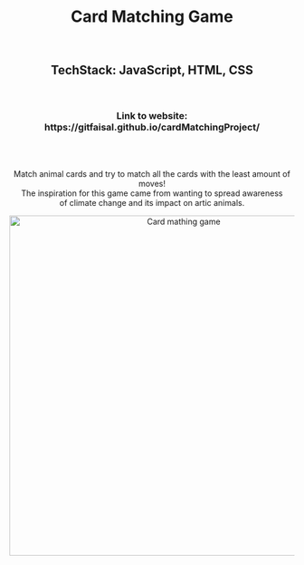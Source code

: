 

<h1 align="center">Card Matching Game</h1>
</br>
<h2 align="center">TechStack: JavaScript, HTML, CSS</h2></br>
<h3 align="center">Link to website: https://gitfaisal.github.io/cardMatchingProject/</h3></br>
<p align="center">

</br>
Match animal cards and try to match all the cards with the least amount of moves!
</br>
The inspiration for this game came from wanting to spread awareness<br>
of climate change and its impact on artic animals.
 
<p align="center">
  <img width="600" src="https://user-images.githubusercontent.com/50165811/126087215-3ae7467a-73cd-48ac-92e1-ad6dd64d14a2.png" alt="Card mathing game">
</p>
 </p>

